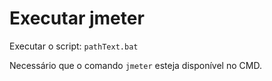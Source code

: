 # Executar jmeter

Executar o script: `pathText.bat`

Necessário que o comando `jmeter` esteja disponível no CMD.


